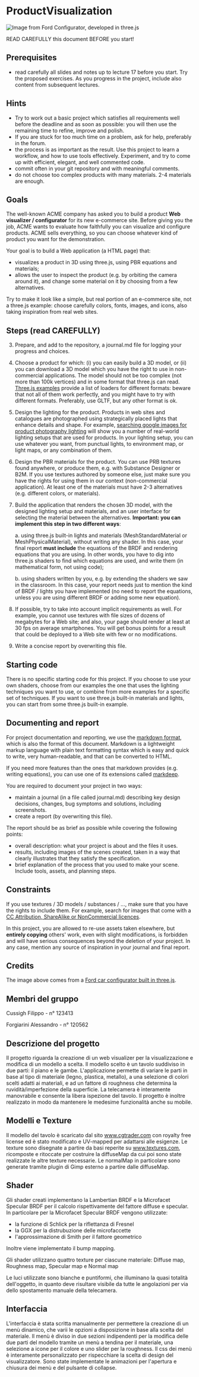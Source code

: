 # ProductVisualization

![Image from Ford Configurator, developed in three.js](images/ford-configurator.jpg)

READ CAREFULLY this document BEFORE you start!

## Prerequisites

- read carefully all slides and notes up to lecture 17 before you start. Try the proposed exercises. As you progress in the project, include also content from subsequent lectures.

## Hints

- Try to work out a basic project which satisfies all requirements well before the deadline and as soon as possible: you will then use the remaining time to refine, improve and polish.
- If you are stuck for too much time on a problem, ask for help, preferably in the forum.
- the process is as important as the result. Use this project to learn a workflow, and how to use tools effectively. Experiment, and try to come up with efficient, elegant, and well commented code.
- commit often in your git repository and with meaningful comments.
- do not choose too complex products with many materials. 2-4 materials are enough.


## Goals

The well-known ACME company has asked you to build a product **Web visualizer / configurator** for its new e-commerce site. Before giving you the job, ACME wants to evaluate how faithfully you can visualize and configure products.  ACME sells everything, so you can choose whatever kind of product you want for the demonstration.

Your goal is to build a Web application (a HTML page) that:

- visualizes a product in 3D using three.js, using PBR equations and materials;
- allows the user to inspect the product (e.g. by orbiting the camera around it), and change some material on it by choosing from a few alternatives.

Try to make it look like a simple, but real portion of an e-commerce site, not a three.js example: choose carefully colors, fonts, images, and icons, also taking inspiration from real web sites.

## Steps (read CAREFULLY)

3. Prepare, and add to the repository, a journal.md file for logging your progress and choices.

1. Choose a product for which: (i) you can easily build a 3D model, or (ii) you can download a 3D model which you have the right to use in non-commercial applications. The model should not be too complex (not more than 100k vertices) and in some format that three.js can read. [Three.js examples](https://threejs.org/examples/) provide a list of loaders for different formats: beware that not all of them work perfectly, and you might have to try with different formats. Preferably, use GLTF, but any other format is ok.

2. Design the lighting for the product. Products in web sites and catalogues are photographed using strategically placed lights that enhance details and shape. For example, [searching google images for product photography lighting](http://www.google.com/images?q=product+photography+lighting) will show you a number of real-world lighting setups that are used for products. In your lighting setup, you can use whatever you want, from punctual lights, to environment map, or light maps, or any combination of them.

3. Design the PBR materials for the product. You can use PRB textures found anywhere, or produce them, e.g. with Substance Designer or B2M. If you use textures authored by someone else, just make sure you have the rights for using them in our context (non-commercial application). At least one of the materials must have 2-3 alternatives (e.g. different colors, or materials).

4. Build the application that renders the chosen 3D model, with the designed lighting setup and materials, and an user interface for selecting the material between the alternatives. **Important: you can implement this step in two different ways**:

    a. using three.js built-in lights and materials (MeshStandardMaterial or MeshPhysicalMaterial), without writing any shader. In this case, your final report **must include** the equations of the BRDF and rendering equations that you are using. In other words, you have to dig into three.js shaders to find which equations are used, and write them (in mathematical form, not using code);

    b. using shaders written by you, e.g. by extending the shaders we saw in the classroom. In this case, your report needs just to mention the kind of BRDF / lights you have implemented (no need to report the equations, unless you are using different BRDF or adding some new equation).

4. If possible, try to take into account implicit requirements as well. For example, you cannot use textures with file sizes of dozens of megabytes for a Web site; and also, your page should render at least at 30 fps on average smartphones. You will get bonus points for a result that could be deployed to a Web site with few or no modifications.

5. Write a concise report by overwriting this file.

## Starting code

There is no specific starting code for this project. If you choose to use your own shaders, choose from our examples the one that uses the lighting techniques you want to use, or combine from more examples for a specific set of techniques. If you want to use
three.js built-in materials and lights, you can start from some three.js built-in example.

## Documenting and report

For project documentation and reporting, we use the [markdown format](https://daringfireball.net/projects/markdown/syntax), which is also the format of this document. Markdown is a lightweight markup language with plain text formatting syntax which is easy and quick to write, very human-readable, and that can be converted to HTML.

If you need more features than the ones that markdown provides (e.g. writing equations), you can use one of its extensions called [markdeep](https://casual-effects.com/markdeep/).

You are required to document your project in two ways:

- maintain a journal (in a file called journal.md) describing key design decisions, changes, bug symptoms and solutions, including screenshots.
- create a report (by overwriting this file).

The report should be as brief as possible while covering the following points:

- overall description: what your project is about and the files it uses.
- results, including images of the scenes created, taken in a way that clearly illustrates that they satisfy the specification.
- brief explanation of the process that you used to make your scene. Include tools, assets, and planning steps.

## Constraints

If you use textures / 3D models / substances / ..., make sure that you have the rights to include them. For example, search for images that come with a [CC Attribution, ShareAlike or NonCommercial licences](https://creativecommons.org/share-your-work/licensing-types-examples/).

In this project, you are allowed to re-use assets taken elsewhere, but **entirely copying** others' work, even with slight modifications, is forbidden and will have serious consequences beyond the deletion of your project. In any case, mention any source of inspiration in your journal and final report.

## Credits
The image above comes from a [Ford car configurator built in three.js](http://www.ford.com/cars/mustang/customizer/#!/customize).

## Membri del gruppo

Cussigh Filippo - n° 123413

Forgiarini Alessandro - n° 120562

## Descrizione del progetto

Il progetto riguarda la creazione di un web visualizer per la visualizzazione e modifica di un modello a scelta.
Il modello scelto è un tavolo suddiviso in due parti: il piano e le gambe.
L'applicazione permette di variare le parti in base al tipo di materiale (legno, plastica, metallo), a una selezione di colori scelti adatti ai materiali, e ad un fattore di roughness che determina la ruvidità/imperfezione della superficie.
La telecamera è interamente manovrabile e consente la libera ispezione del tavolo.
Il progetto è inoltre realizzato in modo da mantenere le medesime funzionalità anche su mobile.

## Modelli e Texture

Il modello del tavolo è scaricato dal sito www.cgtrader.com con royalty free license ed è stato modificato e UV-mapped per adattarsi alle esigenze.
Le texture sono disegnate a partire da basi reperite su www.textures.com, ricomposte e ritoccate per costruire la diffuseMap da cui poi sono state realizzate le altre texture necessarie. Le normalMap in particolare sono generate tramite plugin di Gimp esterno a partire dalle diffuseMap.

## Shader

Gli shader creati implementano la Lambertian BRDF e la Microfacet Specular BRDF per il calcolo rispettivamente del fattore diffuse e specular.
In particolare per la Microfacet Specular BRDF vengono utilizzate:
- la funzione di Schlick per la riflettanza di Fresnel
- la GGX per la distrubuzione delle microfaccette
- l'approssimazione di Smith per il fattore geometrico

Inoltre viene implementato il bump mapping.

Gli shader utilizzano quattro texture per ciascune materiale: Diffuse map, Roughness map, Specular map e Normal map

Le luci utilizzate sono bianche e puntiformi, che illuminano la quasi totalità dell'oggetto, in quanto deve risultare visibile da tutte le angolazioni per via dello spostamento manuale della telecamera.

## Interfaccia

L'interfaccia è stata scritta manualmente per permettere la creazione di un menù dinamico, che varii le opzioni a disposizione in base alla scelta del materiale.
Il menù è diviso in due sezioni indipendenti per la modifica delle due parti del modello tramite un menù a tendina per il materiale, una selezione a icone per il colore e uno slider per la roughness.
Il css dei menù è interamente personalizzato per rispecchiare la scelta di design del visualizzatore. 
Sono state implementate le animazioni per l'apertura e chiusura dei menù e del pulsante di collapse.